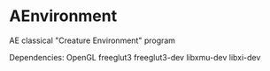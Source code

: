# AEnvironment
AE classical "Creature Environment" program



Dependencies:
OpenGL
freeglut3
freeglut3-dev
libxmu-dev 
libxi-dev

